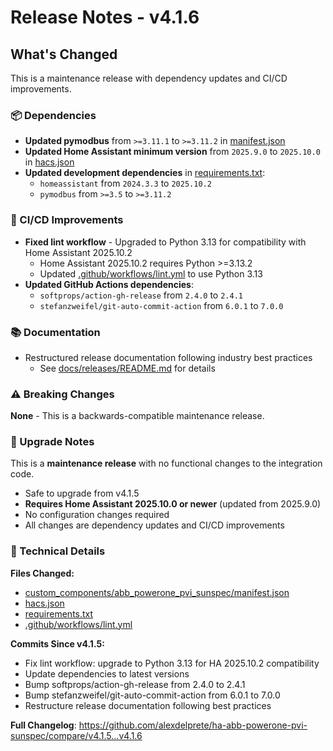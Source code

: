 # Release Notes - v4.1.6

## What's Changed

This is a maintenance release with dependency updates and CI/CD improvements.

### 📦 Dependencies

- **Updated pymodbus** from `>=3.11.1` to `>=3.11.2` in [manifest.json](custom_components/abb_powerone_pvi_sunspec/manifest.json)
- **Updated Home Assistant minimum version** from `2025.9.0` to `2025.10.0` in [hacs.json](hacs.json)
- **Updated development dependencies** in [requirements.txt](requirements.txt):
  - `homeassistant` from `2024.3.3` to `2025.10.2`
  - `pymodbus` from `>=3.5` to `>=3.11.2`

### 🔧 CI/CD Improvements

- **Fixed lint workflow** - Upgraded to Python 3.13 for compatibility with Home Assistant 2025.10.2
  - Home Assistant 2025.10.2 requires Python >=3.13.2
  - Updated [.github/workflows/lint.yml](.github/workflows/lint.yml) to use Python 3.13
- **Updated GitHub Actions dependencies**:
  - `softprops/action-gh-release` from `2.4.0` to `2.4.1`
  - `stefanzweifel/git-auto-commit-action` from `6.0.1` to `7.0.0`

### 📚 Documentation

- Restructured release documentation following industry best practices
  - See [docs/releases/README.md](docs/releases/README.md) for details

### ⚠️ Breaking Changes

**None** - This is a backwards-compatible maintenance release.

### 🚀 Upgrade Notes

This is a **maintenance release** with no functional changes to the integration code.

- Safe to upgrade from v4.1.5
- **Requires Home Assistant 2025.10.0 or newer** (updated from 2025.9.0)
- No configuration changes required
- All changes are dependency updates and CI/CD improvements

### 📝 Technical Details

**Files Changed:**
- [custom_components/abb_powerone_pvi_sunspec/manifest.json](custom_components/abb_powerone_pvi_sunspec/manifest.json)
- [hacs.json](hacs.json)
- [requirements.txt](requirements.txt)
- [.github/workflows/lint.yml](.github/workflows/lint.yml)

**Commits Since v4.1.5:**
- Fix lint workflow: upgrade to Python 3.13 for HA 2025.10.2 compatibility
- Update dependencies to latest versions
- Bump softprops/action-gh-release from 2.4.0 to 2.4.1
- Bump stefanzweifel/git-auto-commit-action from 6.0.1 to 7.0.0
- Restructure release documentation following best practices

**Full Changelog**: https://github.com/alexdelprete/ha-abb-powerone-pvi-sunspec/compare/v4.1.5...v4.1.6
